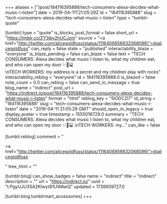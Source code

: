 +++
aliases = ["/post/184116395888/tech-consumers-alexa-decides-what-music-i-listen"]
date = 2019-04-11T21:05:29Z
id = "184116395888"
slug = "tech-consumers-alexa-decides-what-music-i-listen"
type = "tumblr-quote"

[tumblr]
type = "quote"
is_blocks_post_format = false
short_url = "https://tmblr.co/ZY3jby2hUCJzm"
source = "<a href=\"http://twitter.com/alicegoldfuss/status/1116406956632068096\">@alicegoldfuss</a>"
can_reply = false
state = "published"
interactability_blaze = "everyone"
is_blaze_pending = false
can_blaze = false
text = "TECH CONSUMERS: Alexa decides what music I listen to, what my children eat, and who can open my door ✨🎉💻<br/>\nTECH WORKERS: my address is a secret and my children play with rocks"
interactability_reblog = "everyone"
id = 184116395888.0
is_blazed = false
note_count = 0.0
can_reblog = false
can_send_in_message = true
blog_name = "indirect"
post_url = "https://indirect.io/post/184116395888/tech-consumers-alexa-decides-what-music-i-listen"
format = "html"
reblog_key = "5lODCZl7"
id_string = "184116395888"
slug = "tech-consumers-alexa-decides-what-music-i-listen"
date = "2019-04-11 21:05:29 GMT"
should_open_in_legacy = true
display_avatar = true
timestamp = 1555016729.0
summary = "TECH CONSUMERS: Alexa decides what music I listen to, what my children eat, and who can open my door ✨🎉💻 \nTECH WORKERS: my..."
can_like = false

[tumblr.reblog]
comment = "<p><a href=\"http://twitter.com/alicegoldfuss/status/1116406956632068096\">@alicegoldfuss</a></p>"
tree_html = ""

[tumblr.blog]
can_show_badges = false
name = "indirect"
title = "indirect"
description = ""
url = "https://indirect.io/"
uuid = "t:PgyUJU3SA2Klwyt81UWAwQ"
updated = 1739939727.0

[tumblr.blog.tumblrmart_accessories]
+++
